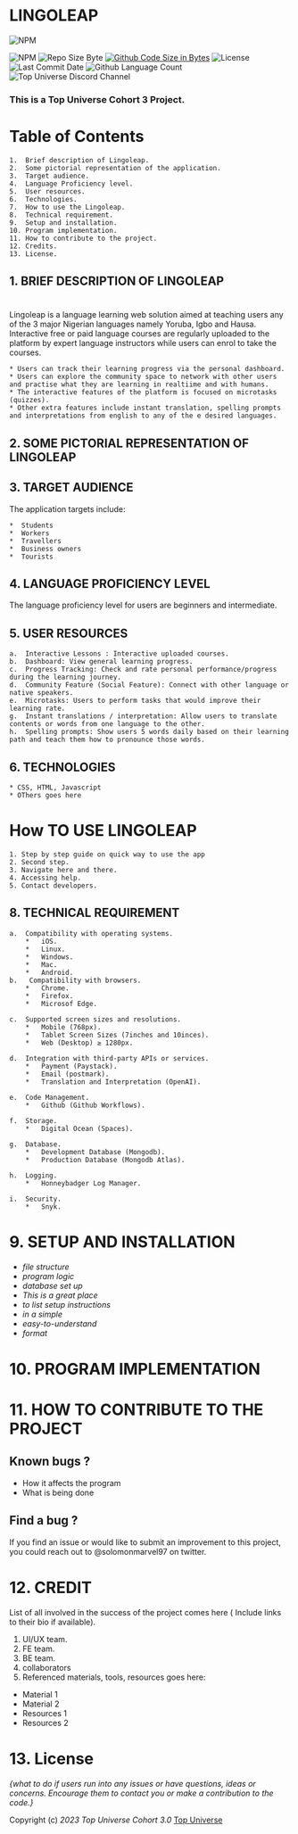 # __LINGOLEAP__
![NPM](https://img.shields.io/badge/LLA-Learn%20any%20of%20the%203%20major%20Nigerian%20Languages-blue)

![NPM](https://img.shields.io/npm/v/npm)
![Repo Size Byte ](https://img.shields.io/github/repo-size/top-universe/cohort3-backend-project )
[![Github Code Size in Bytes](https://img.shields.io/github/languages/code-size/top-universe/cohort3-backend-project)](https://github.com/top-universe/cohort3-backend-project)
![License ](https://img.shields.io/github/license/litteup/cohort3-backend-project )
![Last Commit Date ](https://img.shields.io/github/last-commit/litteup/cohort3-backend-project )
![Github Language Count](https://img.shields.io/github/languages/count/top-universe/cohort3-backend-project)
![Top Universe Discord Channel](https://img.shields.io/discord/924713243447025735)


### This is a Top Universe Cohort 3 Project.
#
# Table of Contents
    1.  Brief description of Lingoleap.
    2.  Some pictorial representation of the application.
    3.  Target audience. 
    4.  Language Proficiency level.
    5.  User resources.
    6.  Technologies.
    7.  How to use the Lingoleap.
    8.  Technical requirement.
    9.  Setup and installation.
    10. Program implementation.
    11. How to contribute to the project. 
    12. Credits.
    13. License.

## 1. __BRIEF DESCRIPTION OF LINGOLEAP__
#
Lingoleap is a language learning web solution aimed at teaching users any of the 3 major Nigerian languages namely Yoruba, Igbo and Hausa. Interactive free or paid language courses are regularly uploaded to the platform by expert language instructors while users can enrol to take the courses.

    * Users can track their learning progress via the personal dashboard.
    * Users can explore the community space to network with other users and practise what they are learning in realtiime and with humans.
    * The interactive features of the platform is focused on microtasks (quizzes).
    * Other extra features include instant translation, spelling prompts and interpretations from english to any of the e desired languages.

## __2. SOME PICTORIAL REPRESENTATION OF LINGOLEAP__

## __3. TARGET AUDIENCE__
The application targets include:

    *  Students
    *  Workers
    *  Travellers
    *  Business owners
    *  Tourists

## __4. LANGUAGE PROFICIENCY LEVEL__
The language proficiency level for users are beginners and intermediate.

## __5. USER RESOURCES__
    a.  Interactive Lessons : Interactive uploaded courses.
    b.  Dashboard: View general learning progress.
    c.  Progress Tracking: Check and rate personal performance/progress during the learning journey.
    d.  Community Feature (Social Feature): Connect with other language or native speakers.
    e.  Microtasks: Users to perform tasks that would improve their learning rate.
    g.  Instant translations / interpretation: Allow users to translate contents or words from one language to the other.
    h.  Spelling prompts: Show users 5 words daily based on their learning path and teach them how to pronounce those words.

## __6. TECHNOLOGIES__
    * CSS, HTML, Javascript
    * OThers goes here

# __How TO USE LINGOLEAP__
    1. Step by step guide on quick way to use the app
    2. Second step.
    3. Navigate here and there.
    4. Accessing help.
    5. Contact developers.


## __8.   TECHNICAL REQUIREMENT__
    a.  Compatibility with operating systems.
        *   iOS.
        *   Linux.
        *   Windows.
        *   Mac.
        *   Android.
    b.   Compatibility with browsers.   
        *   Chrome.
        *   Firefox.
        *   Microsof Edge.

    c.  Supported screen sizes and resolutions.
        *   Mobile (768px).
        *   Tablet Screen Sizes (7inches and 10inces).
        *   Web (Desktop) ≥ 1280px.

    d.  Integration with third-party APIs or services.
        *   Payment (Paystack).
        *   Email (postmark).
        *   Translation and Interpretation (OpenAI).
    
    e.  Code Management.
        *   Github (Github Workflows).

    f.  Storage.
        *   Digital Ocean (Spaces).

    g.  Database.
        *   Development Database (Mongodb).
        *   Production Database (Mongodb Atlas).
    
    h.  Logging.
        *   Honneybadger Log Manager.
    
    i.  Security.
        *   Snyk.



#   __9. SETUP AND INSTALLATION__
* _file structure_
* _program logic_
* _database set up_
* _This is a great place_
* _to list setup instructions_
* _in a simple_
* _easy-to-understand_
* _format_

# __10.   PROGRAM IMPLEMENTATION__

# __11.   HOW TO CONTRIBUTE TO THE PROJECT__
## Known bugs ?
* How it affects the program
* What is being done
## Find a bug ?
If you find an issue or would like to submit an improvement to this project, you could reach out to @solomonmarvel97 on twitter.

# __12.   CREDIT__
List of all involved in the success of the project comes here ( Include links to their bio if available).
1. UI/UX team.
2. FE team.
3. BE team.
4. collaborators 
5. Referenced materials, tools, resources goes here:
* Material 1
* Material 2
* Resources 1
* Resources 2

# __13.    License__
_{what to do if users run into any issues or have questions, ideas or concerns.  Encourage them to contact you or make a contribution to the code.}_



Copyright (c) _2023_ _Top Universe Cohort 3.0_ [Top Universe](https://topuniverse.org/)
